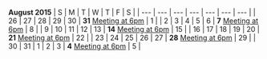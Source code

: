 __August 2015__
| S | M | T | W | T | F | S |
| --- | --- | --- | --- | --- | --- | --- |
| 26 | 27 | 28 | 29 | 30 | **31** [Meeting at 6pm](http://google.com/) | 1 |
| 2 | 3 | 4 | 5 | 6 | **7** [Meeting at 6pm](http://google.com/) | 8 |
| 9 | 10 | 11 | 12 | 13 | **14** [Meeting at 6pm](http://google.com/) | 15 |
| 16 | 17 | 18 | 19 | 20 | **21** [Meeting at 6pm](http://google.com/) | 22 |
| 23 | 24 | 25 | 26 | 27 | **28** [Meeting at 6pm](http://google.com/) | 29 |
| 30 | 31 | 1 | 2 | 3 | **4** [Meeting at 6pm](http://google.com/) | 5 |
